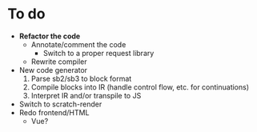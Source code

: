 # To do
- **Refactor the code**
	- Annotate/comment the code
		- Switch to a proper request library
	- Rewrite compiler
- New code generator
	1. Parse sb2/sb3 to block format
	2. Compile blocks into IR (handle control flow, etc. for continuations)
	3. Interpret IR and/or transpile to JS
- Switch to scratch-render
- Redo frontend/HTML
	- Vue?